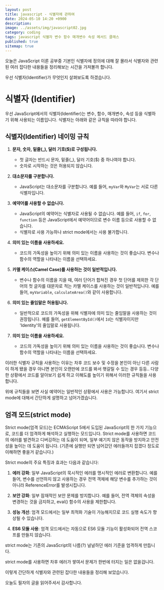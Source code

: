 ```yaml
---
layout: post
title: javascript - 식별자에 관하여
date: 2024-05-10 14:20 +0900
description: 
image: ../assets/img/javascript02.jpg
category: coding
tags: javascript 식별자 변수 함수 매개변수 속성 메서드 클래스
published: true
sitemap: true
---
```

오늘은 JavaScript 이론 공부중 기본인 식별자에 정의에 대해 잘 몰라서 식별자와 관련된 여러 잡다한 내용들을 정리해보는 시간을 가져볼까 합니다.

우선 식별자(Identifier)가 무엇인지 살펴보도록 하겠습니다.

# 식별자 (Identifier)

우선 JavaScript에서의 식별자(Identifier)는 변수, 함수, 매개변수, 속성 등을 식별하기 위해 사용되는 이름입니다.
식별자는 아래와 같은 규칙을 따라야 합니다.

## 식별자(Identifier) 네이밍 규칙

1. **문자, 숫자, 밑줄(_), 달러 기호($)로 구성됩니다.**
    - 첫 글자는 반드시 문자, 밑줄(_), 달러 기호($) 중 하나여야 합니다.
    - 숫자로 시작하는 것은 허용되지 않습니다.

2. **대소문자를 구분합니다.**
    - JavaScript는 대소문자를 구분합니다. 예를 들어, `myVar`와 `MyVar`는 서로 다른 식별자입니다.

3. **예약어를 사용할 수 없습니다.**
    - JavaScript의 예약어는 식별자로 사용될 수 없습니다. 예를 들어, `if`, `for`, `function` 등은 JavaScript에서 예약어이므로 변수 이름 등으로 사용할 수 없습니다.
    * 식별자로 사용 가능하나 strict mode에서는 사용 불가합니다.

4. **의미 있는 이름을 사용하세요.**
    - 코드의 가독성을 높이기 위해 의미 있는 이름을 사용하는 것이 좋습니다. 변수나 함수의 역할을 나타내는 이름을 선택하세요.

5. **카멜 케이스(Camel Case)를 사용하는 것이 일반적입니다.**
    - 변수나 함수의 이름을 지을 때, 여러 단어가 합쳐진 경우 첫 단어를 제외한 각 단어의 첫 글자를 대문자로 적는 카멜 케이스를 사용하는 것이 일반적입니다. 예를 들어, `myVariable`, `calculateArea()`와 같이 사용합니다.

6. **의미 있는 줄임말은 허용됩니다.**
    - 일반적으로 코드의 가독성을 위해 식별자에 의미 있는 줄임말을 사용하는 것이 권장됩니다. 예를 들어, `getElementById()`에서 `Id`는 식별자이지만 'Identity'의 줄임말로 사용됩니다.

7. **의미 있는 이름을 사용하세요.**
    - 코드의 가독성을 높이기 위해 의미 있는 이름을 사용하는 것이 좋습니다. 변수나 함수의 역할을 나타내는 이름을 선택하세요.

이러한 식별자 규칙을 사용하는 이유는 차후 코드 보수 및 수정을 본인이 아닌 다른 사람이 하게 됐을 경우 아니면 본인이 오랜만에 코드를 봐서 햇갈릴 수 있는 경우 등등..
다양한 상황에서 코드를 알아보기 쉽게 하고 이해도를 높이기 위해서 이러한 규칙들을 사용합니다.

위에 규칙들을 보면 사실 예약어는 일반적인 상황에서 사용은 가능합니다.
여기서 strict mode에 대해서 간단하게 설명하고 넘어가겠습니다.

## 엄격 모드(strict mode)

Strict mode(엄격 모드)는 ECMAScript 5에서 도입된 JavaScript의 한 가지 기능으로, 코드를 더 엄격하게 해석하고 실행하는 모드입니다. Strict mode를 사용하면 코드의 에러를 발견하고 디버깅하는 데 도움이 되며, 일부 예기치 않은 동작을 방지하고 안전성을 높이는 데 도움이 됩니다. (기존에 실행만 되면 넘어갔던 에러들까지 잡겠다 정도로 이해하면 좋을거 같습니다.)

Strict mode의 주요 특징과 효과는 다음과 같습니다:

1. **에러 강화**: 일부 JavaScript의 묵시적인 에러를 명시적인 에러로 변환합니다. 예를 들어, 변수를 선언하지 않고 사용하는 경우 전역 객체에 해당 변수를 추가하는 것이 아니라 ReferenceError를 발생시킵니다.

2. **보안 강화**: 일부 잠재적인 보안 문제를 방지합니다. 예를 들어, 전역 객체의 속성을 변경하는 것을 금지하고, eval() 함수의 사용을 제한합니다.

3. **성능 개선**: 엄격 모드에서는 일부 최적화 기술이 가능해지므로 코드 실행 속도가 향상될 수 있습니다.

4. **ES6 모듈 사용**: 엄격 모드에서는 자동으로 ES6 모듈 기능이 활성화되어 전역 스코프를 만들지 않습니다.

strict mode는 기존의 JavaScript의 나름(?) 널널하던 에러 기준을 엄격하게 만듭니다.

strict mode를 사용하면 차후 에러가 쌓여서 문제가 한번에 터지는 일은 없을겁니다.

이렇게 간단하게 식별자와 관련된 잡다한 내용들을 정리해 보았습니다.

오늘도 필자의 글을 읽어주셔서 감사합니다.